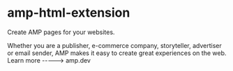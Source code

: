 # amp-html-extension


Create AMP pages for your websites.

Whether you are a publisher, e-commerce company, storyteller, advertiser or email sender, AMP makes it easy to create great experiences on the web. Learn more -----> amp.dev
